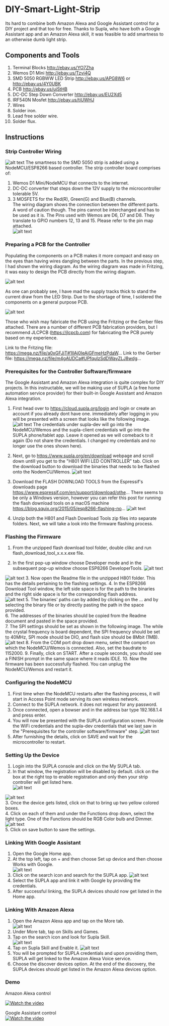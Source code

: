# DIY-Smart-Light-Strip
 Its hard to combine both Amazon Alexa and Google Assistant control for a DIY project and that too for free. Thanks to Supla, who have both a Google Assistant app and an Amazon Alexa skill, it was feasible to add smartness to an otherwise dumb light strip.

## Components and Tools
1. Terminal Blocks http://ebay.us/YO7Zha   
2. Wemos D1 Mini http://ebay.us/Tzvi4Q    
3. SMD 5050 RGBWW LED Strip http://ebay.us/APG8W6 or http://ebay.us/4Y0UBK    
4. PCB http://ebay.us/ujStHB     
5. DC-DC Step Down Converter http://ebay.us/EU2Xd5    
6. IRF540N Mosfet http://ebay.us/tiUWHJ      
7. Wires  
8. Solder iron.  
9. Lead free solder wire.   
10. Solder flux.   

## Instructions

### Strip Controller Wiring
![alt text](https://content.instructables.com/ORIG/FG2/T6FQ/KKL5KUUY/FG2T6FQKKL5KUUY.png?auto=webp&frame=1&fit=bounds&md=ac91235a87a63983e98285b2b2b95948)
The smartness to the SMD 5050 strip is added using a NodeMCU/ESP8266 based controller. The strip controller board comprises of:   
1. Wemos D1 Mini/NodeMCU that connects to the internet.   
2. DC-DC converter that steps down the 12V supply to the microcontroller tolerable 5V.   
3. 3 MOSFETS for the Red(R), Green(G) and Blue(B) channels.   
The wiring diagram shows the connection between the different parts.   
A word of caution though. The pins cannot be interchanged and has to be used as it is. The Pins used with Wemos are D6, D7 and D8. They translate to GPIO numbers 12, 13 and 15. Please refer to the pin map attached.    
![alt text](https://content.instructables.com/ORIG/FCF/0BOF/KKL5KV6U/FCF0BOFKKL5KV6U.png?auto=webp&frame=1&fit=bounds&md=1e309afa038c938bdee767ddb11c531e)   

### Preparing a PCB for the Controller   
Populating the components on a PCB makes it more compact and easy on the eyes than having wires dangling between the parts. In the previous step, I had shown the wiring diagram. As the wiring diagram was made in Fritzing, it was easy to design the PCB directly from the wiring diagram.

![alt text](https://content.instructables.com/ORIG/F57/Y9G6/KKL5KVOM/F57Y9G6KKL5KVOM.png?auto=webp&frame=1&fit=bounds&md=51a9342cbe251690e61ba7e48a7d6679)   

As one can probably see, I have mad the supply tracks thick to stand the current draw from the LED Strip. Due to the shortage of time, I soldered the components on a general purpose PCB.

![alt text](https://content.instructables.com/ORIG/FN9/E4A4/KKL5N058/FN9E4A4KKL5N058.jpg?auto=webp&frame=1&crop=3:2&width=624&height=1024&fit=bounds&md=c5bffa0454b5033c388b4d898f3fa920)   

Those who wish may fabricate the PCB using the Fritzing or the Gerber files attached. There are a number of different PCB fabrication providers, but I recommend JLCPCB (https://jlcpcb.com) for fabricating the PCB purely based on my experience.

Link to the Fritzing file: https://mega.nz/file/a0xGFJjT#1llAj0IeAiGFmeHzPdaW...
Link to the Gerber file: https://mega.nz/file/m4gAUDCa#UPfquIzSdDWayZLJ8wdg...

### Prerequisites for the Controller Software/firmware
The Google Assistant and Amazon Alexa integration is quite complex for DIY projects. In this instructable, we will be making use of SUPLA (a free home automation service provider) for their built-in Google Assistant and Amazon Alexa integration.

1. First head over to https://cloud.supla.org/login and login or create an account if you already dont have one. immediately after logging in you will be presented with a screen that looks like the following image.
![alt text](https://content.instructables.com/ORIG/FQN/IOJV/KKL5KXYH/FQNIOJVKKL5KXYH.png?auto=webp&frame=1&width=1024&height=1024&fit=bounds&md=7cf4b07f8d891e31cdfe1e726920e67a)
The credentials under supla-dev will go into the NodeMCU/Wemos and the supla-client credentials will go into the SUPLA phone/tablet app. Leave it opened as we will comeback to it again (Do not share the credentials. I changed my credentials and no longer use the ones shown here).

2. Next, go to https://www.supla.org/en/download webpage and scroll down untill you get to the "H801 WIFI LED CONTROLLER" tab. Click on the download button to download the binaries that needs to be flashed onto the NodemCU/Wemos.
![alt text](https://content.instructables.com/ORIG/FKB/LBDP/KKL5KYW7/FKBLBDPKKL5KYW7.png?auto=webp&frame=1&width=1024&height=1024&fit=bounds&md=67b5767812a6680bc6c8f9ce0092cb2c)
3. Download the FLASH DOWNLOAD TOOLS from the Espressif's downloads page https://www.espressif.com/en/support/download/othe... There seems to be only a Windows version, however you can refer this post for running the flash download tools on a macOS machine https://blog.squix.org/2015/05/esp8266-flashing-no...
![alt text](https://content.instructables.com/ORIG/FNF/QT2I/KKL5KYXA/FNFQT2IKKL5KYXA.png?auto=webp&frame=1&width=1024&height=1024&fit=bounds&md=c0209b9361b1c65b821c5745483adc4a)
4. Unzip both the H801 and Flash Download Tools zip files into separate folders.
Next, we will take a look into the firmware flashing process.

### Flashing the Firmware
1. From the unzipped flash download tool folder, double clikc and run flash_download_tool_x.x.x.exe file.

2. In the first pop-up window choose Developer mode and in the subsequent pop-up window choose ESP8266 DeveloperTools.
![alt text](https://content.instructables.com/ORIG/FX1/NZSN/KKL5KZ68/FX1NZSNKKL5KZ68.png?auto=webp&frame=1&width=1024&fit=bounds&md=27623cfca275d56225ba4fc5fedb809d)    

![alt text](https://content.instructables.com/ORIG/FMJ/HTNI/KKL5KZ67/FMJHTNIKKL5KZ67.png?auto=webp&frame=1&width=1024&fit=bounds&md=8b30d2d0553c3333a38706a68b17cbeb)
3. Now open the Readme file in the unzipped H801 folder. This has the details pertaining to the flashing settings.
4. In the ESP8266 Download Tool window, the left side space is for the path to the binaries and the right side space is for the corresponding flash address.   
![alt text](https://content.instructables.com/ORIG/F7J/TQI3/KKL5KZ66/F7JTQI3KKL5KZ66.png?auto=webp&frame=1&width=1024&fit=bounds&md=2dfd90dae52a8d715e0517ed7fd8dc38)
5. The binaries' paths can by added by clicking on the ... and by selecting the binary file or by directly pasting the path in the space provided.   
6. The addresses of the binaries should be copied from the Readme document and pasted in the space provided.  
7. The SPI settings should be set as shown in the following image. The while the crystal frequency is board dependent, the SPI frequency should be set to 40MHz, SPI mode should be DIO, and flash size should be 8Mbit (1MB).   
![alt text](https://content.instructables.com/ORIG/FQK/45MZ/KKL5KZ65/FQK45MZKKL5KZ65.png?auto=webp&frame=1&width=1024&fit=bounds&md=7bfa593fcd5e44f5e41e2fa9b4bae99f)
8. From the COM port drop down menu, select the comport on which the NodeMCU/Wemos is connected. Also, set the baudrate to 1152000.
9. Finally, click on START. After a couple seconds, you should see a FINISH prompt in the same space where it reads IDLE.
10. Now the firmware has been successfully flashed. You can unplug the NodeMCU/Wemos and restart it.

### Configuring the NodeMCU
1. First time when the NodeMCU restarts after the flashing process, it will start in Access Point mode serving its own wireless network.    
2. Connect to the SUPLA network. it does not request for any password.    
3. Once connected, open a bowser and in the address bar type 192.168.1.4 and press enter.    
4. You will now be presented with the SUPLA configuration screen. Provide the WiFi credentials and the supla-dev credentials that we last saw in the "Prerequisites for the controller software/firmware" step.
![alt text](https://content.instructables.com/ORIG/F29/A2KM/KKL5KZTD/F29A2KMKKL5KZTD.png?auto=webp&frame=1&width=1024&fit=bounds&md=5e39ad590c2b63d9fdf77e248e375e93)   
5. After furnishing the details, click on SAVE and wait for the microcontroller to restart.

### Setting Up the Device
1. Login into the SUPLA console and click on the My SUPLA tab.    
2. In that window, the registration will be disabled by default. click on the box at the right top to enable registration and only then your strip controller will get listed here.    
![alt text](https://content.instructables.com/ORIG/FM1/C7DQ/KKL5L00W/FM1C7DQKKL5L00W.png?auto=webp&frame=1&width=1024&fit=bounds&md=b7d45f11a24774af61fc3285e9193cab)   

![alt text](https://content.instructables.com/ORIG/FFM/JENR/KKL5L02H/FFMJENRKKL5L02H.png?auto=webp&frame=1&width=1024&fit=bounds&md=3a72c7b5244e257d9231a757d15a070e)   
3. Once the device gets listed, click on that to bring up two yellow colored boxes.   
4. Click on each of them and under the Functions drop down, select the light type. One of the Functions should be RGB Color bulb and Dimmer.    
![alt text](https://content.instructables.com/ORIG/FX8/T2HM/KKL5L03Y/FX8T2HMKKL5L03Y.png?auto=webp&frame=1&width=1024&fit=bounds&md=1158ca21ea1b99faa12ccd00dca63d45)   
5. Click on save button to save the settings.

### Linking With Google Assistant
1. Open the Google Home app.    
2. At the top left, tap on + and then choose Set up device and then choose Works with Google.   
![alt text](https://content.instructables.com/ORIG/FNL/J2IA/KKL5L0KT/FNLJ2IAKKL5L0KT.png?auto=webp&frame=1&height=1024&fit=bounds&md=d0833e03ae79b711e0b67d1797bc8f66)     
3. Click on the search icon and search for the SUPLA app.
![alt text](https://content.instructables.com/ORIG/F50/9TV1/KKL5L0KU/F509TV1KKL5L0KU.png?auto=webp&frame=1&height=1024&fit=bounds&md=145031a20bedf8bad21105b7ad45823c)     
4. Select the SUPLA app and link it with Google by providing the credentials.   
5. After successful linking, the SUPLA devices should now get listed in the Home app.   

### Linking With Amazon Alexa
1. Open the Amazon Alexa app and tap on the More tab.   
![alt text](https://content.instructables.com/ORIG/F50/9TV1/KKL5L0KU/F509TV1KKL5L0KU.png?auto=webp&frame=1&height=1024&fit=bounds&md=145031a20bedf8bad21105b7ad45823c)    
2. Under More tab, tap on Skills and Games.    
3. Tap on the search icon and look for Supla Skill.   
![alt text](https://content.instructables.com/ORIG/F5Y/EIX7/KKL5L0VG/F5YEIX7KKL5L0VG.png?auto=webp&frame=1&height=1024&fit=bounds&md=940c90f8f94691070593443a74e35d84)     
4. Tap on Supla Skill and Enable it.
![alt text](https://content.instructables.com/ORIG/F0G/2WSJ/KKL5L0VE/F0G2WSJKKL5L0VE.png?auto=webp&frame=1&height=1024&fit=bounds&md=3e3d94edaa0e402cd1fb4e3f395fafa2)      
5. You will be prompted for SUPLA credentials and upon providing them, SUPLA will get linked to the Amazon Alexa Voice service.   
6. Choose the discover devices option. At the end of the discovery, the SUPLA devices should get listed in the Amazon Alexa devices option.    

### Demo
Amazon Alexa control   

[![Watch the video](https://img.youtube.com/vi/Ph3oHY7Yp_4/maxresdefault.jpg)](https://youtu.be/Ph3oHY7Yp_4)    

Google Assistant control    
[![Watch the video](https://img.youtube.com/vi/vpxPdPIRjG0/maxresdefault.jpg)](https://youtu.be/vpxPdPIRjG0)
